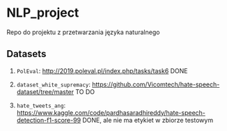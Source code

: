 # NLP_project
Repo do projektu z przetwarzania języka naturalnego

## Datasets
1) `PolEval`: http://2019.poleval.pl/index.php/tasks/task6 DONE

2) `dataset_white_supremacy`: https://github.com/Vicomtech/hate-speech-dataset/tree/master TO DO

3) `hate_tweets_ang`: https://www.kaggle.com/code/pardhasaradhireddy/hate-speech-detection-f1-score-99 DONE, ale nie ma etykiet w zbiorze testowym
